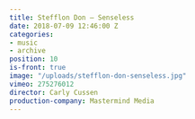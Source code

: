 ```yaml
---
title: Stefflon Don — Senseless
date: 2018-07-09 12:46:00 Z
categories:
- music
- archive
position: 10
is-front: true
image: "/uploads/stefflon-don-senseless.jpg"
vimeo: 275276012
director: Carly Cussen
production-company: Mastermind Media
---
```


